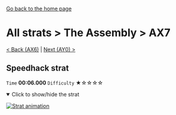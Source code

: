 [Go back to the home page](https://github.com/Doublevil/scbspeedrun)

# All strats > The Assembly > AX7

[< Back (AX6)](https://github.com/Doublevil/scbspeedrun/blob/main/levels/all_lvl/A/AX6.md) | [Next (AY0) >](https://github.com/Doublevil/scbspeedrun/blob/main/levels/all_lvl/A/AY0.md)

## Speedhack strat

`Time` **00:06.000** `Difficulty` ★☆☆☆☆
<details open>
  <summary>Click to show/hide the strat</summary>

  [![Strat animation](https://github.com/Doublevil/scbspeedrun/blob/main/media/levels/A/AX7_S_Strat.webp)](https://github.com/Doublevil/scbspeedrun/blob/main/media/levels/A/AX7_S_Strat.mp4?raw=true)
</details>
